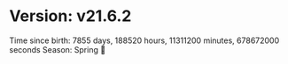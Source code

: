 # Version: v21.6.2
Time since birth: 7855 days, 188520 hours, 11311200 minutes, 678672000 seconds
Season: Spring 🌸
